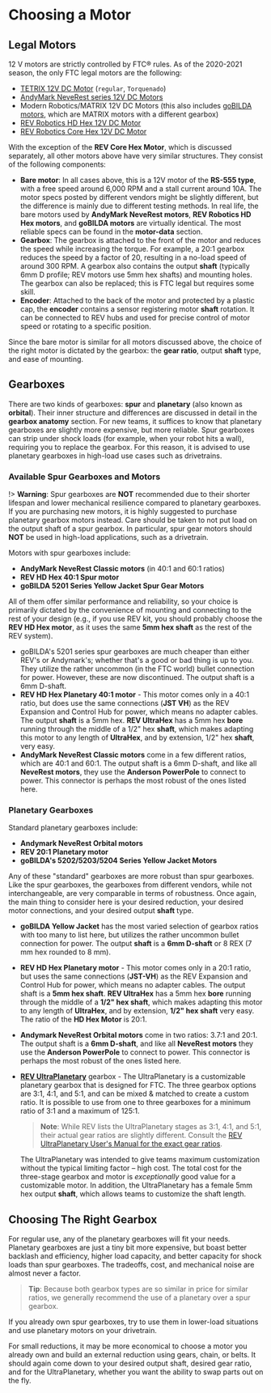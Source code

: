 # Choosing a Motor

## Legal Motors

12 V motors are strictly controlled by FTC® rules. As of the 2020-2021 season, the only FTC legal motors are the following:

- [TETRIX 12V DC Motor](https://www.pitsco.com/TETRIX-DC-Gear-Motor) (`regular`, `Torquenado`)
- [AndyMark NeveRest series 12V DC Motors](https://www.andymark.com/categories/mechanical-gearboxes-gearmotors)
- Modern Robotics/MATRIX 12V DC Motors (this also includes [goBILDA motors](https://www.gobilda.com/motors/), which are MATRIX motors with a different gearbox)
- [REV Robotics HD Hex 12V DC Motor](https://www.revrobotics.com/rev-41-1301/)
- [REV Robotics Core Hex 12V DC Motor](https://www.revrobotics.com/rev-41-1300/)

With the exception of the **REV Core Hex Motor**, which is discussed separately, all other motors above have very similar structures. They consist of the following components:

- **Bare motor**: In all cases above, this is a 12V motor of the **RS-555 type**, with a free speed around 6,000 RPM and a stall current around 10A. The motor specs posted by different vendors might be slightly different, but the difference is mainly due to different testing methods. In real life, the bare motors used by **AndyMark NeveRest motors**, **REV Robotics HD Hex motors**, and **goBILDA motors** are virtually identical. The most reliable specs can be found in the **motor-data** section.
- **Gearbox**: The gearbox is attached to the front of the motor and reduces the speed while increasing the torque. For example, a 20:1 gearbox reduces the speed by a factor of 20, resulting in a no-load speed of around 300 RPM. A gearbox also contains the output **shaft** (typically 6mm D profile; REV motors use 5mm hex shafts) and mounting holes. The gearbox can also be replaced; this is FTC legal but requires some skill.
- **Encoder**: Attached to the back of the motor and protected by a plastic cap, the **encoder** contains a sensor registering motor **shaft** rotation. It can be connected to REV hubs and used for precise control of motor speed or rotating to a specific position.

Since the bare motor is similar for all motors discussed above, the choice of the right motor is dictated by the gearbox: the **gear ratio**, output **shaft** type, and ease of mounting.

## Gearboxes

There are two kinds of gearboxes: **spur** and **planetary** (also known as **orbital**). Their inner structure and differences are discussed in detail in the **gearbox anatomy** section. For new teams, it suffices to know that planetary gearboxes are slightly more expensive, but more reliable. Spur gearboxes can strip under shock loads (for example, when your robot hits a wall), requiring you to replace the gearbox. For this reason, it is advised to use planetary gearboxes in high-load use cases such as drivetrains.

### Available Spur Gearboxes and Motors

!> **Warning**: Spur gearboxes are **NOT** recommended due to their shorter lifespan and lower mechanical resilience compared to planetary gearboxes. If you are purchasing new motors, it is highly suggested to purchase planetary gearbox motors instead. Care should be taken to not put load on the output shaft of a spur gearbox. In particular, spur gear motors should **NOT** be used in high-load applications, such as a drivetrain.

Motors with spur gearboxes include:

- **AndyMark NeveRest Classic motors** (in 40:1 and 60:1 ratios)
- **REV HD Hex 40:1 Spur motor**
- **goBILDA 5201 Series Yellow Jacket Spur Gear Motors**

All of them offer similar performance and reliability, so your choice is primarily dictated by the convenience of mounting and connecting to the rest of your design (e.g., if you use REV kit, you should probably choose the **REV HD Hex motor**, as it uses the same **5mm hex shaft** as the rest of the REV system).

- goBILDA's 5201 series spur gearboxes are much cheaper than either REV's or Andymark's; whether that's a good or bad thing is up to you. They utilize the rather uncommon (in the FTC world) bullet connection for power. However, these are now discontinued. The output shaft is a 6mm D-shaft.
- **REV HD Hex Planetary 40:1 motor** - This motor comes only in a 40:1 ratio, but does use the same connections (**JST VH**) as the REV Expansion and Control Hub for power, which means no adapter cables. The output **shaft** is a 5mm hex. **REV UltraHex** has a 5mm hex **bore** running through the middle of a 1/2" hex **shaft**, which makes adapting this motor to any length of **UltraHex**, and by extension, 1/2" hex **shaft**, very easy.
- **AndyMark NeveRest Classic motors** come in a few different ratios, which are 40:1 and 60:1. The output shaft is a 6mm D-shaft, and like all **NeveRest motors**, they use the **Anderson PowerPole** to connect to power. This connector is perhaps the most robust of the ones listed here.

### Planetary Gearboxes

Standard planetary gearboxes include:

- **Andymark NeveRest Orbital motors**
- **REV 20:1 Planetary motor**
- **goBILDA's 5202/5203/5204 Series Yellow Jacket Motors**

Any of these "standard" gearboxes are more robust than spur gearboxes. Like the spur gearboxes, the gearboxes from different vendors, while not interchangeable, are very comparable in terms of robustness. Once again, the main thing to consider here is your desired reduction, your desired motor connections, and your desired output **shaft** type.

- **goBILDA Yellow Jacket** has the most varied selection of gearbox ratios with too many to list here, but utilizes the rather uncommon bullet connection for power. The output **shaft** is a **6mm D-shaft** or 8 REX (7 mm hex rounded to 8 mm).
- **REV HD Hex Planetary motor** - This motor comes only in a 20:1 ratio, but uses the same connections (**JST-VH**) as the REV Expansion and Control Hub for power, which means no adapter cables. The output shaft is a **5mm hex shaft**. **REV UltraHex** has a 5mm hex **bore** running through the middle of a **1/2" hex shaft**, which makes adapting this motor to any length of **UltraHex**, and by extension, **1/2" hex shaft** very easy. The ratio of the **HD Hex Motor** is 20:1.
- **Andymark NeveRest Orbital motors** come in two ratios: 3.7:1 and 20:1. The output shaft is a **6mm D-shaft**, and like all **NeveRest motors** they use the **Anderson PowerPole** to connect to power. This connector is perhaps the most robust of the ones listed here.
- [**REV UltraPlanetary**](https://www.revrobotics.com/rev-41-1600/) gearbox - The UltraPlanetary is a customizable planetary gearbox that is designed for FTC. The three gearbox options are 3:1, 4:1, and 5:1, and can be mixed & matched to create a custom ratio. It is possible to use from one to three gearboxes for a minimum ratio of 3:1 and a maximum of 125:1.

  > **Note**: While REV lists the UltraPlanetary stages as 3:1, 4:1, and 5:1, their actual gear ratios are slightly different. Consult the [REV UltraPlanetary User's Manual for the exact gear ratios](https://docs.revrobotics.com/ultraplanetary/ultraplanetary-gearbox/cartridge-details).

  The UltraPlanetary was intended to give teams maximum customization without the typical limiting factor – high cost. The total cost for the three-stage gearbox and motor is *exceptionally* good value for a customizable motor. In addition, the UltraPlanetary has a female 5mm hex output **shaft**, which allows teams to customize the shaft length.

## Choosing The Right Gearbox

For regular use, any of the planetary gearboxes will fit your needs. Planetary gearboxes are just a tiny bit more expensive, but boast better backlash and efficiency, higher load capacity, and better capacity for shock loads than spur gearboxes. The tradeoffs, cost, and mechanical noise are almost never a factor.

> **Tip**: Because both gearbox types are so similar in price for similar ratios, we generally recommend the use of a planetary over a spur gearbox.

If you already own spur gearboxes, try to use them in lower-load situations and use planetary motors on your drivetrain.

For small reductions, it may be more economical to choose a motor you already own and build an external reduction using gears, chain, or belts. It should again come down to your desired output shaft, desired gear ratio, and for the UltraPlanetary, whether you want the ability to swap parts out on the fly.
